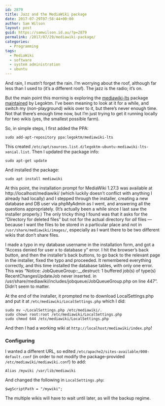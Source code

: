 ```yaml
---
id: 2879
title: Jazz and the MediaWiki package
date: 2017-07-29T07:58:44+00:00
author: Sam Wilson
layout: post
guid: https://samwilson.id.au/?p=2879
permalink: /2017/07/29/mediawiki-package/
categories:
  - Programming
tags:
  - MediaWiki
  - software
  - system administration
  - ubuntu
---
```

And rain, I mustn’t forget the rain. I’m worrying about the roof, although far less than I used to (it’s a different roof). The jazz is the radio; it’s on.

But the main point this morning is exploring the [mediawiki-lts](https://launchpad.net/~legoktm/+archive/ubuntu/mediawiki-lts) package [maintained](https://meta.wikimedia.org/wiki/User:Legoktm/Packages) by Legoktm. I’ve been meaning to look at it for a while, and switch my (non-playground) wikis over to it, but there’s never enough time. Not that there’s enough time now, but I’m just trying to get it running locally for two wikis (yes, the smallest possible farm).

So, in simple steps, I first added the PPA:

```
sudo add-apt-repository ppa:legoktm/mediawiki-lts
```

This created `/etc/apt/sources.list.d/legoktm-ubuntu-mediawiki-lts-xenial.list`. Then I updated the package info:

```
sudo apt-get update
```

And installed the package:

```
sudo apt install mediawiki
```

At this point, the installation prompt for MediaWiki 1.27.3 was available at http://localhost/mediawiki/ (which luckily doesn’t conflict with anything I already had locally) and I stepped through the installer, creating a new database and DB user via phpMyAdmin as I went, and answering all the questions appropriately. (It’s actually been a while since I last saw the installer properly.) The only tricky thing I found was that it asks for the “Directory for deleted files” but not for the actual directory for _all_ files — because I want the files to be stored in a particular place and not in `/usr/share/mediawiki/images/`, especially as I want there to be two different wikis that don’t share files.

I made a typo in my database username in the installation form, and got a “Access denied for user x to database y” error. I hit the browser’s back button, and then the installer’s back buttons, to go back to the relevant page in the installer, fixed the typo and proceeded. It remembered everything correctly, and this time installed the database tables, with only one error. This was “Notice: JobQueueGroup::__destruct: 1 buffered job(s) of type(s) RecentChangesUpdateJob never inserted. in /usr/share/mediawiki/includes/jobqueue/JobQueueGroup.php on line 447”. Didn’t seem to matter.

At the end of the installer, it prompted me to download LocalSettings.php and put it at `/etc/mediawiki/LocalSettings.php` which I did:

```
sudo mv ~/LocalSettings.php /etc/mediawiki/.
sudo chown root:root /etc/mediawiki/LocalSettings.php
sudo chmod 644 /etc/mediawiki/LocalSettings.php
```

And then I had a working wiki at `http://localhost/mediawiki/index.php`!

### Configuring

I wanted a different URL, so edited `/etc/apache2/sites-available/000-default.conf` (in order to not modify the package-provided `/etc/mediawiki/mediawiki.conf`) to add:

```
Alias /mywiki /var/lib/mediawiki
```

And changed the following in `LocalSettings.php`:

```
$wgScriptPath = "/mywiki";
```

The multiple wikis will have to wait until later, as will the backup regime.
